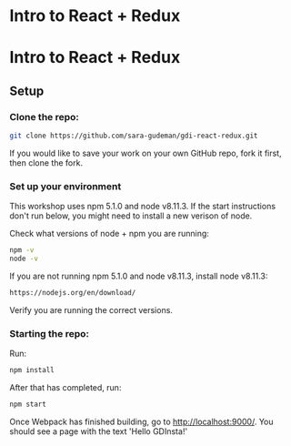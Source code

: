 # Intro to React + Redux

# Intro to React + Redux

## Setup

### Clone the repo:
```sh
git clone https://github.com/sara-gudeman/gdi-react-redux.git
```

If you would like to save your work on your own GitHub repo, fork it first, then clone the fork.

### Set up your environment
This workshop uses npm 5.1.0 and node v8.11.3. If the start instructions don't run below, you might need to install a new verison of node.

Check what versions of node + npm you are running:
```sh
npm -v
node -v
```

If you are not running npm 5.1.0 and node v8.11.3, install node v8.11.3:
```sh
https://nodejs.org/en/download/
```

Verify you are running the correct versions.

### Starting the repo:
Run:
```sh
npm install
```

After that has completed, run:
```sh
npm start
```

Once Webpack has finished building, go to [http://localhost:9000/](http://localhost:9000/).
You should see a page with the text 'Hello GDInsta!'
